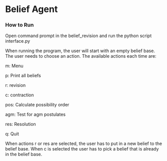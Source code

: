 # Belief Agent

### How to Run

Open command prompt in the belief_revision and run the python script interface.py

When running the program, the user will start with an empty belief base. The user needs to choose an action. The available actions each time are:

m: Menu

p: Print all beliefs

r: revision

c: contraction

pos: Calculate possibility order

agm: Test for agm postulates

res: Resolution

q: Quit


When actions r or res are selected, the user has to put in a new belief to the belief base. When c is selected the user has to pick a belief that is already in the belief base.

